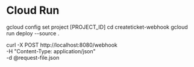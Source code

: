 # Cloud Run
gcloud config set project [PROJECT_ID]
cd createticket-webhook
gcloud run deploy --source .

curl -X POST http://localhost:8080/webhook \
-H "Content-Type: application/json" \
-d @request-file.json

